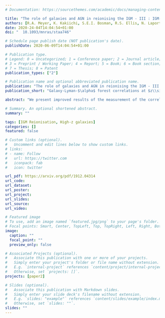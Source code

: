 ```yaml
---
# Documentation: https://sourcethemes.com/academic/docs/managing-content/

title: "The role of galaxies and AGN in reionising the IGM - III : IGM-galaxy cross-correlations at $z\\sim 6$ from 8 quasar fields with DEIMOS and MUSE"
authors: [R.A. Meyer, K. Kakiichi, S.E.I. Bosman, R.S. Ellis, N. Laporte, B.E. Robertson, E.V. Ryan-Weber, K. Mawatari, A. Zitrin]
date: 2020-24-04T14:04:54+01:00
doi: " 	10.1093/mnras/staa746"

# Schedule page publish date (NOT publication's date).
publishDate: 2020-06-09T14:04:54+01:00

# Publication type.
# Legend: 0 = Uncategorized; 1 = Conference paper; 2 = Journal article;
# 3 = Preprint / Working Paper; 4 = Report; 5 = Book; 6 = Book section;
# 7 = Thesis; 8 = Patent
publication_types: ["2"]

# Publication name and optional abbreviated publication name.
publication: "The role of galaxies and AGN in reionising the IGM - III : IGM-galaxy cross-correlations at $z\\sim 6$ from 8 quasar fields with DEIMOS and MUSE"
publication_short: "Galaxy-Lyman-$\alpha$ forest correlations at $z\\sim 6$"

abstract: "We present improved results of the measurement of the correlation between galaxies and the intergalactic medium (IGM) transmission at the end of reionisation. We have gathered a sample of $13$ spectroscopically confirmed Lyman-break galaxies (LBGs) and $21$ Lyman-$\\alpha$ emitters (LAEs) at angular separations $20'' \\lesssim \\theta \\lesssim 10'$ ($\\sim 0.1-4$ pMpc at $z\\sim 6$) from the sightlines to $8$ background $z\\gtrsim 6$ quasars. We report for the first time the detection of an excess of Lyman-$\\alpha$ transmission spikes at $\\sim 10-60$ cMpc from LAEs ($3.2\\sigma$) and LBGs ($1.9\\sigma$). We interpret the data with an improved model of the galaxy-Lyman-$\\alpha$ transmission and two-point cross-correlations which includes the enhanced photoionisation due to clustered faint sources, enhanced gas densities around the central bright objects and spatial variations of the mean free path. The observed LAE(LBG)-Lyman-$\\alpha$ transmission spike two-point cross-correlation function (2PCCF) constrains the luminosity-averaged escape fraction of all galaxies contributing to reionisation to $\\langle f\\_{\\rm esc} \\rangle\\_{M\\_{\\rm UV}<-12} = 0.14\\_{-0.05}^{+0.28},(0.23\\_{-0.12}^{+0.46})$. We investigate if the 2PCCF measurement can determine whether bright or faint galaxies are the dominant contributors to reionisation. Our results show that a contribution from faint galaxies ($M\\_{\\rm UV} > -20 (2\\sigma)$) is necessary to reproduce the observed 2PCCF and that reionisation might be driven by different sub-populations around LBGs and LAEs at $z\\sim 6$. "

# Summary. An optional shortened abstract.
summary: ""

tags: [IGM Reionisation, High-z galaxies]
categories: []
featured: false

# Custom links (optional).
#   Uncomment and edit lines below to show custom links.
# links:
# - name: Follow
#   url: https://twitter.com
#   iconpack: fab
#   icon: twitter

url_pdf: https://arxiv.org/pdf/1912.04314
url_code:
url_dataset:
url_poster:
url_project:
url_slides:
url_source:
url_video:

# Featured image
# To use, add an image named `featured.jpg/png` to your page's folder. 
# Focal points: Smart, Center, TopLeft, Top, TopRight, Left, Right, BottomLeft, Bottom, BottomRight.
image:
  caption: ""
  focal_point: ""
  preview_only: false

# Associated Projects (optional).
#   Associate this publication with one or more of your projects.
#   Simply enter your project's folder or file name without extension.
#   E.g. `internal-project` references `content/project/internal-project/index.md`.
#   Otherwise, set `projects: []`.
projects: [paper2]

# Slides (optional).
#   Associate this publication with Markdown slides.
#   Simply enter your slide deck's filename without extension.
#   E.g. `slides: "example"` references `content/slides/example/index.md`.
#   Otherwise, set `slides: ""`.
slides: ""
---
```

